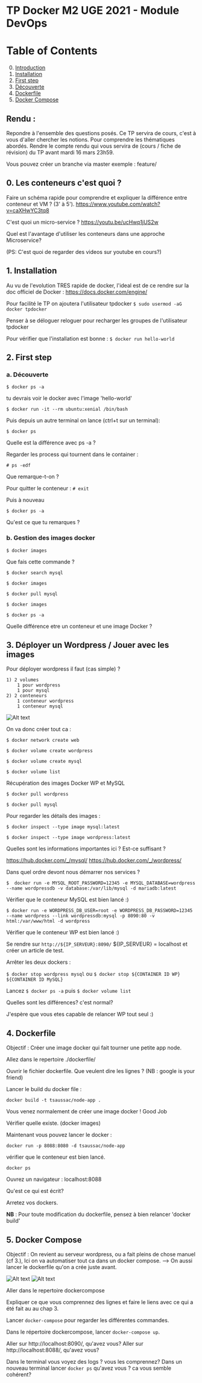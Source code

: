 # TP Docker M2 UGE  2021 - Module DevOps

# Table of Contents
0. [Introduction](#0-les-conteneurs-cest-quoi-)
1. [Installation](#1-installation)
2. [First step](#2-first-step)
3. [Découverte](#3-découverte)
4. [Dockerfile](#4-dockerfile)
5. [Docker Compose](#5-docker-compose)

## Rendu :

Repondre à l'ensemble des questions posés. Ce TP servira de cours, c'est à vous d'aller chercher les notions. Pour comprendre les thématiques abordés.
Rendre le compte rendu qui vous servira de (cours / fiche de révision) du TP avant mardi 16 mars 23h59.

Vous pouvez créer un branche via master exemple : feature/<NomPrenom>

## 0. Les conteneurs c'est quoi ?

Faire un schéma rapide pour comprendre et expliquer la différence entre conteneur et VM ? (3' à 5'). https://www.youtube.com/watch?v=caXHwYC3tq8

C'est quoi un micro-service ? https://youtu.be/ucHwp1jUS2w

Quel est l'avantage d'utiliser les conteneurs dans une approche Microservice?

(PS: C'est quoi de regarder des videos sur youtube en cours?)

## 1. Installation

Au vu de l'evolution TRES rapide de docker, l'ideal est de ce rendre sur la doc officiel de Docker :
https://docs.docker.com/engine/

Pour facilité le TP on ajoutera l'utilisateur tpdocker
`$ sudo usermod -aG docker tpdocker`

Penser à se déloguer reloguer pour recharger les groupes de l'utilisateur tpdocker

Pour vérifier que l'installation est bonne :
`$ docker run hello-world`

## 2. First step

### a. Découverte

`$ docker ps -a`

tu devrais voir le docker avec l'image 'hello-world'

`$ docker run -it --rm ubuntu:xenial /bin/bash`

Puis depuis un autre terminal on lance (ctrl+t sur un terminal):

`$ docker ps`

Quelle est la différence avec ps -a ?

Regarder les process qui tournent dans le container :

`# ps -edf`

Que remarque-t-on ?

Pour quitter le conteneur :
`# exit`

Puis à nouveau 

`$ docker ps -a`

Qu'est ce que tu remarques ?

### b. Gestion des images docker

`$ docker images`

Que fais cette commande ?

`$ docker search mysql`

`$ docker images`

`$ docker pull mysql`

`$ docker images`

`$ docker ps -a`

Quelle différence etre un conteneur et une image Docker ?

## 3. Déployer un Wordpress / Jouer avec les images


Pour déployer wordpress il faut (cas simple) ?

    1) 2 volumes
        1 pour wordpress
        1 pour mysql
    2) 2 conteneurs
        1 conteneur wordpress
        1 conteneur mysql

![Alt text](images/schemaDocker.png?raw=true)


On va donc créer tout ca : 

`$ docker network create web`

`$ docker volume create wordpress`

`$ docker volume create mysql`

`$ docker volume list`

Récupération des images Docker WP et MySQL

`$ docker pull wordpress`

`$ docker pull mysql`

Pour regarder les détails des images :

`$ docker inspect --type image mysql:latest`

`$ docker inspect --type image wordpress:latest`

Quelles sont les informations importantes ici ? Est-ce suffisant ? 

https://hub.docker.com/_/mysql/
https://hub.docker.com/_/wordpress/

Dans quel ordre devont nous démarrer nos services ?

`$  docker run -e MYSQL_ROOT_PASSWORD=12345 -e MYSQL_DATABASE=wordpress --name wordpressdb -v database:/var/lib/mysql -d mariadb:latest`


Vérifier que le conteneur MySQL est bien lancé :)

`$ docker run -e WORDPRESS_DB_USER=root -e WORDPRESS_DB_PASSWORD=12345 --name wordpress --link wordpressdb:mysql -p 8090:80 -v html:/var/www/html -d wordpress`

Vérifier que le conteneur WP est bien lancé :)


Se rendre sur `http://${IP_SERVEUR}:8090/` ${IP_SERVEUR} = localhost et créer un article de test.

Arrêter les deux dockers :

`$ docker stop wordpress mysql`
ou
`$ docker stop ${CONTAINER ID WP} ${CONTAINER ID MySQL}`


Lancez `$ docker ps -a` puis `$ docker volume list` 

Quelles sont les différences? c'est normal?

J'espère que vous etes capable de relancer WP tout seul :)

## 4. Dockerfile

Objectif : 
Créer une image docker qui fait tourner une petite app node. 


Allez dans le repertoire ./dockerfile/

Ouvrir le fichier dockerfile. Que veulent dire les lignes ? (NB : google is your friend) 

Lancer le build du docker file : 

`docker build -t tsaussac/node-app .`

Vous venez normalement de créer une image docker ! Good Job 

Vérifier quelle existe. (docker images)

Maintenant vous pouvez lancer le docker : 

`docker run -p 8088:8080 -d tsaussac/node-app`

vérifier que le conteneur est bien lancé.

`docker ps`


Ouvrez un navigateur : localhost:8088

Qu'est ce qui est écrit?

Arretez vos dockers.

**NB** : Pour toute modification du dockerfile, pensez à bien relancer 'docker build'

## 5. Docker Compose

Objectif : On revient au serveur wordpress, ou a fait pleins de chose manuel (cf 3.), Ici on va automatiser tout ca dans un docker compose.
--> On aussi lancer le dockerfile qu'on a crée juste avant.

![Alt text](images/schemaDocker.png?raw=true)
![Alt text](images/serveurNode.png?raw=true)

Aller dans le repertoire dockercompose

Expliquer ce que vous comprennez des lignes et faire le liens avec ce qui a été fait au au chap 3.

Lancer `docker-compose` pour regarder les différentes commandes.

Dans le répertoire dockercompose, lancer `docker-compose up`.

Aller sur http://localhost:8090/, qu'avez vous?
Aller sur http://localhost:8088/, qu'avez vous?

Dans le terminal vous voyez des logs ? vous les comprennez?
Dans un nouveau terminal lancer `docker ps` qu'avez vous ? ca vous semble cohérent?

